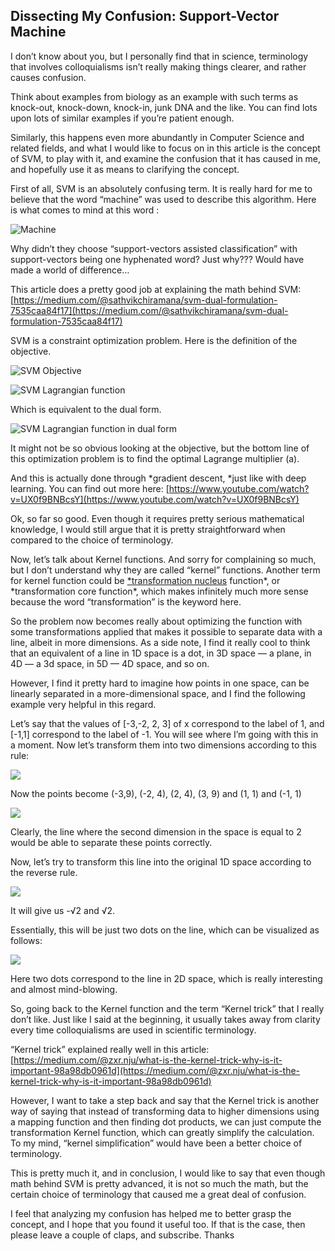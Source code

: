 ## Dissecting My Confusion: Support-Vector Machine

I don’t know about you, but I personally find that in science, terminology that involves colloquialisms isn’t really making things clearer, and rather causes confusion.

Think about examples from biology as an example with such terms as knock-out, knock-down, knock-in, junk DNA and the like. You can find lots upon lots of similar examples if you’re patient enough.

Similarly, this happens even more abundantly in Computer Science and related fields, and what I would like to focus on in this article is the concept of SVM, to play with it, and examine the confusion that it has caused in me, and hopefully use it as means to clarifying the concept.

First of all, SVM is an absolutely confusing term. It is really hard for me to believe that the word “machine” was used to describe this algorithm. Here is what comes to mind at this word :

![Machine](https://cdn-images-1.medium.com/max/2000/0*Kfh1KsRXy_DZvxSW.gif)

Why didn’t they choose “support-vectors assisted classification” with support-vectors being one hyphenated word? Just why??? Would have made a world of difference…

This article does a pretty good job at explaining the math behind SVM: [https://medium.com/@sathvikchiramana/svm-dual-formulation-7535caa84f17](https://medium.com/@sathvikchiramana/svm-dual-formulation-7535caa84f17)

SVM is a constraint optimization problem. Here is the definition of the objective.

![SVM Objective](https://cdn-images-1.medium.com/max/2000/1*A2R9BNI7RhGHTqxAuIkYbw.png)

![SVM Lagrangian function](https://cdn-images-1.medium.com/max/2000/1*IcIbkBE_W-C63OQg-zMfdg.png)

Which is equivalent to the dual form.

![SVM Lagrangian function in dual form](https://cdn-images-1.medium.com/max/2000/1*bGAUqeAubriq_PTkHTuoSQ.png)

It might not be so obvious looking at the objective, but the bottom line of this optimization problem is to find the optimal Lagrange multiplier (a).

And this is actually done through *gradient descent, *just like with deep learning. You can find out more here: [https://www.youtube.com/watch?v=UX0f9BNBcsY](https://www.youtube.com/watch?v=UX0f9BNBcsY)

Ok, so far so good. Even though it requires pretty serious mathematical knowledge, I would still argue that it is pretty straightforward when compared to the choice of terminology.

Now, let’s talk about Kernel functions. And sorry for complaining so much, but I don’t understand why they are called “kernel” functions. Another term for kernel function could be [\*transformation nucleus](https://en.wikipedia.org/wiki/Integral_transform) function*, or *transformation core function\*, which makes infinitely much more sense because the word “transformation” is the keyword here.

So the problem now becomes really about optimizing the function with some transformations applied that makes it possible to separate data with a line, albeit in more dimensions. As a side note, I find it really cool to think that an equivalent of a line in 1D space is a dot, in 3D space — a plane, in 4D — a 3d space, in 5D — 4D space, and so on.

However, I find it pretty hard to imagine how points in one space, can be linearly separated in a more-dimensional space, and I find the following example very helpful in this regard.

Let’s say that the values of [-3,-2, 2, 3] of x correspond to the label of 1, and [-1,1] correspond to the label of -1. You will see where I’m going with this in a moment. Now let’s transform them into two dimensions according to this rule:

![](https://cdn-images-1.medium.com/max/2000/1*hiOg9wz_MBbbB08Qtl3A9w.png)

Now the points become (-3,9), (-2, 4), (2, 4), (3, 9) and (1, 1) and (-1, 1)

![](https://cdn-images-1.medium.com/max/2000/1*74yDE5DMdwm0ITnpRE5lYg.png)

Clearly, the line where the second dimension in the space is equal to 2 would be able to separate these points correctly.

Now, let’s try to transform this line into the original 1D space according to the reverse rule.

![](https://cdn-images-1.medium.com/max/2000/1*l9EkKnM1MELxawyixTIv-g.png)

It will give us -√2 and √2.

Essentially, this will be just two dots on the line, which can be visualized as follows:

![](https://cdn-images-1.medium.com/max/2000/1*45xJPu4Ozok-B5z9S0sEQw.png)

Here two dots correspond to the line in 2D space, which is really interesting and almost mind-blowing.

So, going back to the Kernel function and the term “Kernel trick” that I really don’t like. Just like I said at the beginning, it usually takes away from clarity every time colloquialisms are used in scientific terminology.

“Kernel trick” explained really well in this article: [https://medium.com/@zxr.nju/what-is-the-kernel-trick-why-is-it-important-98a98db0961d](https://medium.com/@zxr.nju/what-is-the-kernel-trick-why-is-it-important-98a98db0961d)

However, I want to take a step back and say that the Kernel trick is another way of saying that instead of transforming data to higher dimensions using a mapping function and then finding dot products, we can just compute the transformation Kernel function, which can greatly simplify the calculation. To my mind, “kernel simplification” would have been a better choice of terminology.

This is pretty much it, and in conclusion, I would like to say that even though math behind SVM is pretty advanced, it is not so much the math, but the certain choice of terminology that caused me a great deal of confusion.

I feel that analyzing my confusion has helped me to better grasp the concept, and I hope that you found it useful too. If that is the case, then please leave a couple of claps, and subscribe. Thanks
